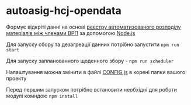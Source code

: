 # autoasig-hcj-opendata

Формує відкріті данні на основі
[реєстру автоматизованого розподілу матеріалів між членами ВРП](https://hcj.gov.ua/autoassig)
за допомогою [Node.js](https://nodejs.org/)

Для запуску сбору та дезагреації данних потрібно запустити `npm run start`

Для запуску запланованного щоденного збору - `npm run scheduler`

Налаштування можна змінити в файлі
[CONFIG.js](https://github.com/riv-gh/autoasig-hcj-opendata/blob/main/CONFIG.module.js)
в корені папки вашого проекту

Перед першим запуском потрібно встановити необхідні для роботи модулі комндою `npm install`